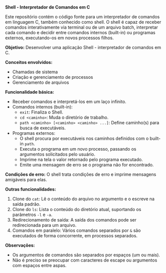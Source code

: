 **Shell - Interpretador de Comandos em C**

Este repositório contém o código fonte para um interpretador de comandos em linguagem C, também conhecido como shell. O shell é capaz de receber comandos interativamente via terminal ou de um arquivo batch, interpretar cada comando e decidir entre comandos internos (built-in) ou programas externos, executando-os em novos processos filhos.

**Objetivo:**
Desenvolver uma aplicação Shell - interpretador de comandos em C.

**Conceitos envolvidos:**
- Chamadas de sistema
- Criação e gerenciamento de processos
- Gerenciamento de arquivos

**Funcionalidade básica:**
- Receber comandos e interpretá-los em um laço infinito.
- Comandos internos (built-in):
  - `exit`: Finaliza o Shell.
  - `cd <caminho>`: Muda o diretório de trabalho.
  - `path <caminho> [<caminho> <caminho> ...]`: Define caminho(s) para busca de executáveis.
- Programas externos:
  - O shell procura por executáveis nos caminhos definidos com o built-in `path`.
  - Executa o programa em um novo processo, passando os argumentos solicitados pelo usuário.
  - Imprime na tela o valor retornado pelo programa executado.
  - Emite uma mensagem de erro se o programa não for encontrado.

**Condições de erro:**
O shell trata condições de erro e imprime mensagens amigáveis para elas.

**Outras funcionalidades:**
1. Clone do `cat`: Lê o conteúdo do arquivo no argumento e o escreve na saída padrão.
2. Clone do `ls`: Lista o conteúdo do diretório atual, suportando os parâmetros `-l` e `-a`.
3. Redirecionamento de saída: A saída dos comandos pode ser redirecionada para um arquivo.
4. Comandos em paralelo: Vários comandos separados por `&` são executados de forma concorrente, em processos separados.

**Observações:**
- Os argumentos de comandos são separados por espaços (um ou mais).
- Não é preciso se preocupar com caracteres de escape ou argumentos com espaços entre aspas.
